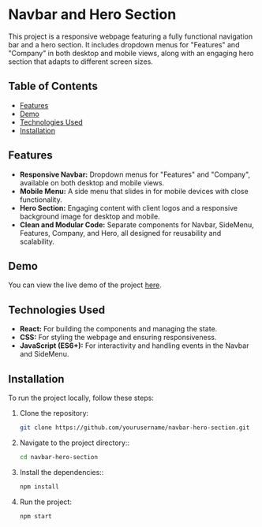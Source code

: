 # Navbar and Hero Section

This project is a responsive webpage featuring a fully functional navigation bar and a hero section. It includes dropdown menus for "Features" and "Company" in both desktop and mobile views, along with an engaging hero section that adapts to different screen sizes.

## Table of Contents
- [Features](#features)
- [Demo](#demo)
- [Technologies Used](#technologies-used)
- [Installation](#installation)

## Features
- **Responsive Navbar:** Dropdown menus for "Features" and "Company", available on both desktop and mobile views.
- **Mobile Menu:** A side menu that slides in for mobile devices with close functionality.
- **Hero Section:** Engaging content with client logos and a responsive background image for desktop and mobile.
- **Clean and Modular Code:** Separate components for Navbar, SideMenu, Features, Company, and Hero, all designed for reusability and scalability.

## Demo
You can view the live demo of the project [here](https://imaginative-douhua-dd06f6.netlify.app/).

## Technologies Used
- **React:** For building the components and managing the state.
- **CSS:** For styling the webpage and ensuring responsiveness.
- **JavaScript (ES6+):** For interactivity and handling events in the Navbar and SideMenu.

## Installation
To run the project locally, follow these steps:

1. Clone the repository:
   ```bash
   git clone https://github.com/yourusername/navbar-hero-section.git

   
2. Navigate to the project directory::
   ```bash
   cd navbar-hero-section

   
3. Install the dependencies::
   ```bash
   npm install

4. Run the project:
   ```bash
   npm start
